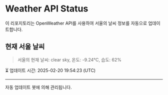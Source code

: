 
# Weather API Status

이 리포지토리는 OpenWeather API를 사용하여 서울의 날씨 정보를 자동으로 업데이트합니다.

## 현재 서울 날씨
> 서울의 현재 날씨: clear sky, 온도: -9.24°C, 습도: 62%

⏳ 업데이트 시간: 2025-02-20 19:54:23 (UTC)

---
자동 업데이트 봇에 의해 관리됩니다.
